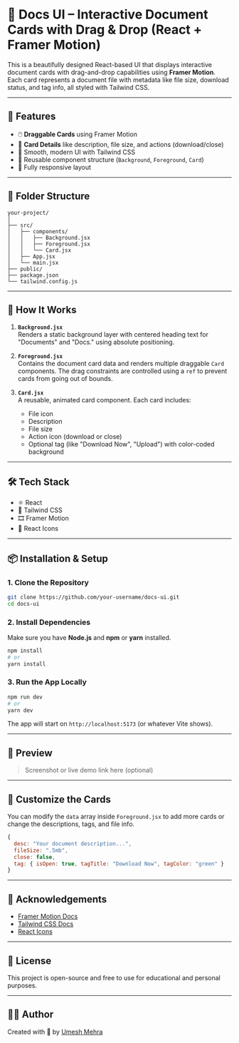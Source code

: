 
# 📄 Docs UI – Interactive Document Cards with Drag & Drop (React + Framer Motion)

This is a beautifully designed React-based UI that displays interactive document cards with drag-and-drop capabilities using **Framer Motion**. Each card represents a document file with metadata like file size, download status, and tag info, all styled with Tailwind CSS.

---

## 🚀 Features

- 🖱️ **Draggable Cards** using Framer Motion
- 📄 **Card Details** like description, file size, and actions (download/close)
- 🎨 Smooth, modern UI with Tailwind CSS
- 🔗 Reusable component structure (`Background`, `Foreground`, `Card`)
- 📱 Fully responsive layout

---

## 📁 Folder Structure

```
your-project/
│
├── src/
│   ├── components/
│   │   ├── Background.jsx
│   │   ├── Foreground.jsx
│   │   └── Card.jsx
│   ├── App.jsx
│   └── main.jsx
├── public/
├── package.json
└── tailwind.config.js
```

---

## 🧠 How It Works

1. **`Background.jsx`**  
   Renders a static background layer with centered heading text for "Documents" and "Docs." using absolute positioning.

2. **`Foreground.jsx`**  
   Contains the document card data and renders multiple draggable `Card` components. The drag constraints are controlled using a `ref` to prevent cards from going out of bounds.

3. **`Card.jsx`**  
   A reusable, animated card component. Each card includes:
   - File icon
   - Description
   - File size
   - Action icon (download or close)
   - Optional tag (like "Download Now", "Upload") with color-coded background

---

## 🛠️ Tech Stack

- ⚛️ React
- 💨 Tailwind CSS
- 🎞️ Framer Motion
- 🎨 React Icons

---

## 📦 Installation & Setup

### 1. Clone the Repository

```bash
git clone https://github.com/your-username/docs-ui.git
cd docs-ui
```

### 2. Install Dependencies

Make sure you have **Node.js** and **npm** or **yarn** installed.

```bash
npm install
# or
yarn install
```

### 3. Run the App Locally

```bash
npm run dev
# or
yarn dev
```

The app will start on `http://localhost:5173` (or whatever Vite shows).

---

## 📸 Preview

> Screenshot or live demo link here (optional)

---

## 🧪 Customize the Cards

You can modify the `data` array inside `Foreground.jsx` to add more cards or change the descriptions, tags, and file info.

```js
{
  desc: "Your document description...",
  fileSize: ".5mb",
  close: false,
  tag: { isOpen: true, tagTitle: "Download Now", tagColor: "green" }
}
```

---

## 🙌 Acknowledgements

- [Framer Motion Docs](https://www.framer.com/motion/)
- [Tailwind CSS Docs](https://tailwindcss.com/)
- [React Icons](https://react-icons.github.io/react-icons/)

---

## 📃 License

This project is open-source and free to use for educational and personal purposes.

---

## 👨‍💻 Author

Created with 💙 by [Umesh Mehra](https://github.com/your-username)
